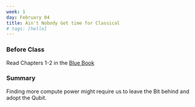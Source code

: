 ```yaml
---
week: 1
day: February 04 
title: Ain't Nobody Got time for Classical
# tags: [hello]
---
```



### Before Class
Read Chapters 1-2 in the [Blue Book](https://www.amazon.com/Quantum-Computing-Computer-Scientists-Yanofsky/dp/0521879965)


### Summary
Finding more compute power might require us to leave the Bit behind and adopt the Qubit. 